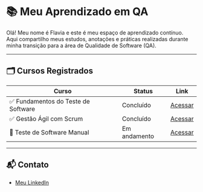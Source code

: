 # 📚 Meu Aprendizado em QA

Olá! Meu nome é Flavia e este é meu espaço de aprendizado contínuo.  
Aqui compartilho meus estudos, anotações e práticas realizadas durante minha transição para a área de Qualidade de Software (QA).

---

## 🗂️ Cursos Registrados

| Curso | Status | Link |
|-------|--------|------|
| ✅ Fundamentos do Teste de Software | Concluído | [Acessar](./fundamentos-teste-software) |
| ✅ Gestão Ágil com Scrum | Concluído | [Acessar](./scrum) |
| 🚧 Teste de Software Manual | Em andamento | [Acessar](./teste-software-manual) |

---

## 📬 Contato

- [Meu LinkedIn](https://www.linkedin.com/in/flavia-qa/)  


